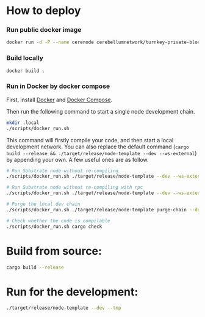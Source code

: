 # How to deploy

### Run public docker image
```bash
docker run -d -P --name cerenode cerebellumnetwork/turnkey-private-blockchain-network
```

### Build locally
```bash
docker build .
```

### Run in Docker by docker compose
First, install [Docker](https://docs.docker.com/get-docker/) and
[Docker Compose](https://docs.docker.com/compose/install/).

Then run the following command to start a single node development chain.

```bash
mkdir .local
./scripts/docker_run.sh
```

This command will firstly compile your code, and then start a local development network. You can
also replace the default command (`cargo build --release && ./target/release/node-template --dev --ws-external`)
by appending your own. A few useful ones are as follow.

```bash
# Run Substrate node without re-compiling
./scripts/docker_run.sh ./target/release/node-template --dev --ws-external

# Run Substrate node without re-compiling with rpc
./scripts/docker_run.sh ./target/release/node-template --dev --ws-external --rpc-external

# Purge the local dev chain
./scripts/docker_run.sh ./target/release/node-template purge-chain --dev

# Check whether the code is compilable
./scripts/docker_run.sh cargo check
```

# Build from source:
```bash
cargo build --release
```

# Run for the development:
```bash
./target/release/node-template --dev --tmp
```

